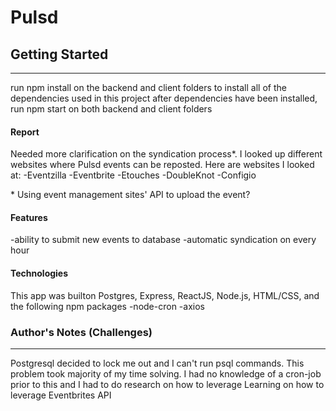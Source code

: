# Pulsd

## Getting Started
---
run npm install on the backend and client folders to install all of the dependencies used in this project 
after dependencies have been installed, run npm start on both backend and client folders 

#### Report 
Needed more clarification on the syndication process*. I looked up different websites where Pulsd events can be reposted. Here are websites I looked at: 
-Eventzilla
-Eventbrite
-Etouches
-DoubleKnot 
-Configio 

\* Using event management sites' API to upload the event? 

#### Features 
-ability to submit new events to database 
-automatic syndication on every hour 

#### Technologies 
This app was builton Postgres, Express, ReactJS, Node.js, HTML/CSS, and the following npm packages 
-node-cron
-axios


### Author's Notes (Challenges)
---
Postgresql decided to lock me out and I can't run psql commands. This problem took majority of my time solving. 
I had no knowledge of a cron-job prior to this and I had to do research on how to leverage 
Learning on how to leverage Eventbrites API 
